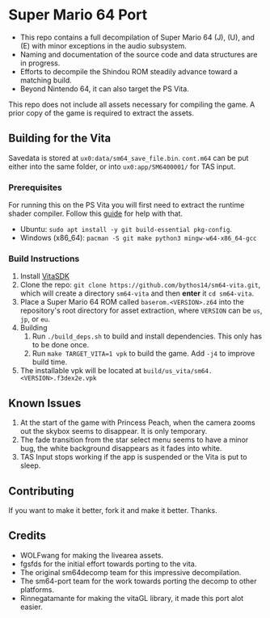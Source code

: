 # Super Mario 64 Port

- This repo contains a full decompilation of Super Mario 64 (J), (U), and (E) with minor exceptions in the audio subsystem.
- Naming and documentation of the source code and data structures are in progress.
- Efforts to decompile the Shindou ROM steadily advance toward a matching build.
- Beyond Nintendo 64, it can also target the PS Vita.

This repo does not include all assets necessary for compiling the game.
A prior copy of the game is required to extract the assets.

## Building for the Vita
Savedata is stored at `ux0:data/sm64_save_file.bin`. `cont.m64` can be put either into the same folder, or into `ux0:app/SM6400001/` for TAS input.

### Prerequisites
For running this on the PS Vita you will first need to extract the runtime shader compiler. Follow this [guide](https://samilops2.gitbook.io/vita-troubleshooting-guide/shader-compiler/extract-libshacccg.suprx) for help with that.

- Ubuntu: `sudo apt install -y git build-essential pkg-config`.
- Windows (x86_64): `pacman -S git make python3 mingw-w64-x86_64-gcc`

### Build Instructions
1. Install [VitaSDK](https://vitasdk.org)
2. Clone the repo: `git clone https://github.com/bythos14/sm64-vita.git`, which will create a directory `sm64-vita` and then **enter** it `cd sm64-vita`.
3. Place a Super Mario 64 ROM called `baserom.<VERSION>.z64` into the repository's root directory for asset extraction, where `VERSION` can be `us`, `jp`, or `eu`.
4. Building
    1. Run `./build_deps.sh` to build and install dependencies. This only has to be done once.
    2. Run `make TARGET_VITA=1 vpk` to build the game. Add `-j4` to improve build time.
5. The installable vpk will be located at `build/us_vita/sm64.<VERSION>.f3dex2e.vpk`

## Known Issues

1. At the start of the game with Princess Peach, when the camera zooms out the skybox seems to disappear. It is only temporary.
2. The fade transition from the star select menu seems to have a minor bug, the white background disappears as it fades into white.
3. TAS Input stops working if the app is suspended or the Vita is put to sleep.

## Contributing

If you want to make it better, fork it and make it better. Thanks. 

## Credits

* WOLFwang for making the livearea assets.
* fgsfds for the initial effort towards porting to the vita.
* The original sm64decomp team for this impressive decompilation.
* The sm64-port team for the work towards porting the decomp to other platforms.
* Rinnegatamante for making the vitaGL library, it made this port alot easier.
